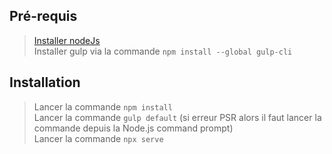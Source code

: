 ## Pré-requis

> [Installer nodeJs](https://nodejs.org/)<br/>
> Installer gulp via la commande `npm install --global gulp-cli`

## Installation

> Lancer la commande `npm install`<br/>
> Lancer la commande `gulp default` (si erreur PSR alors il faut lancer la commande depuis la Node.js command prompt)<br/>
> Lancer la commande `npx serve`